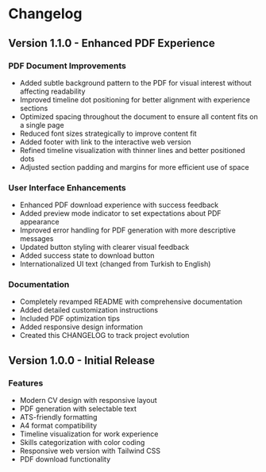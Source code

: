 # Changelog

## Version 1.1.0 - Enhanced PDF Experience

### PDF Document Improvements
- Added subtle background pattern to the PDF for visual interest without affecting readability
- Improved timeline dot positioning for better alignment with experience sections
- Optimized spacing throughout the document to ensure all content fits on a single page
- Reduced font sizes strategically to improve content fit
- Added footer with link to the interactive web version
- Refined timeline visualization with thinner lines and better positioned dots
- Adjusted section padding and margins for more efficient use of space

### User Interface Enhancements
- Enhanced PDF download experience with success feedback
- Added preview mode indicator to set expectations about PDF appearance
- Improved error handling for PDF generation with more descriptive messages
- Updated button styling with clearer visual feedback
- Added success state to download button
- Internationalized UI text (changed from Turkish to English)

### Documentation
- Completely revamped README with comprehensive documentation
- Added detailed customization instructions
- Included PDF optimization tips
- Added responsive design information
- Created this CHANGELOG to track project evolution

## Version 1.0.0 - Initial Release

### Features
- Modern CV design with responsive layout
- PDF generation with selectable text
- ATS-friendly formatting
- A4 format compatibility
- Timeline visualization for work experience
- Skills categorization with color coding
- Responsive web version with Tailwind CSS
- PDF download functionality
